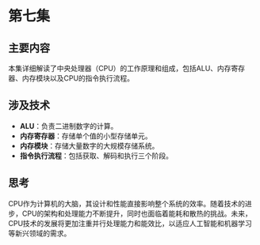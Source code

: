 # 第七集


## 主要内容

本集详细解读了中央处理器（CPU）的工作原理和组成，包括ALU、内存寄存器、内存模块以及CPU的指令执行流程。

## 涉及技术

- **ALU**：负责二进制数字的计算。
- **内存寄存器**：存储单个值的小型存储单元。
- **内存模块**：存储大量数字的大规模存储系统。
- **指令执行流程**：包括获取、解码和执行三个阶段。

## 思考

CPU作为计算机的大脑，其设计和性能直接影响整个系统的效率。随着技术的进步，CPU的架构和处理能力不断提升，同时也面临着能耗和散热的挑战。未来，CPU技术的发展将更加注重并行处理能力和能效比，以适应人工智能和机器学习等新兴领域的需求。
